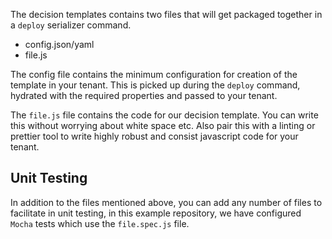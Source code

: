 The decision templates contains two files that will get packaged together in a `deploy` serializer command.

- config.json/yaml
- file.js

The config file contains the minimum configuration for creation of the template in your tenant. This is picked up during the `deploy` command, hydrated with the required properties and passed to your tenant.

The `file.js` file contains the code for our decision template. You can write this without worrying about white space etc. Also pair this with a linting or prettier tool to write highly robust and consist javascript code for your tenant.

## Unit Testing

In addition to the files mentioned above, you can add any number of files to facilitate in unit testing, in this example repository, we have configured `Mocha` tests which use the `file.spec.js` file.

